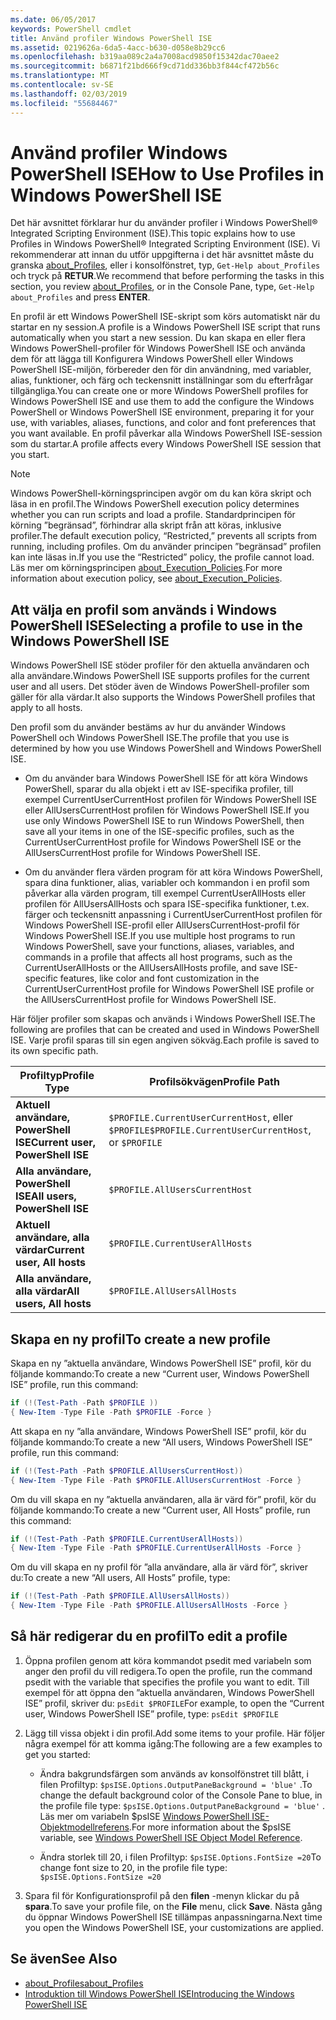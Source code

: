 ```yaml
---
ms.date: 06/05/2017
keywords: PowerShell cmdlet
title: Använd profiler Windows PowerShell ISE
ms.assetid: 0219626a-6da5-4acc-b630-d058e8b29cc6
ms.openlocfilehash: b319aa089c2a4a7008acd9850f15342dac70aee2
ms.sourcegitcommit: b6871f21bd666f9cd71dd336bb3f844cf472b56c
ms.translationtype: MT
ms.contentlocale: sv-SE
ms.lasthandoff: 02/03/2019
ms.locfileid: "55684467"
---
```

# <a name="how-to-use-profiles-in-windows-powershell-ise"></a><span data-ttu-id="9eb34-103">Använd profiler Windows PowerShell ISE</span><span class="sxs-lookup"><span data-stu-id="9eb34-103">How to Use Profiles in Windows PowerShell ISE</span></span>

<span data-ttu-id="9eb34-104">Det här avsnittet förklarar hur du använder profiler i Windows PowerShell® Integrated Scripting Environment (ISE).</span><span class="sxs-lookup"><span data-stu-id="9eb34-104">This topic explains how to use Profiles in Windows PowerShell® Integrated Scripting Environment (ISE).</span></span> <span data-ttu-id="9eb34-105">Vi rekommenderar att innan du utför uppgifterna i det här avsnittet måste du granska [about_Profiles](/powershell/module/microsoft.powershell.core/about/about_profiles), eller i konsolfönstret, typ, `Get-Help about_Profiles` och tryck på **RETUR**.</span><span class="sxs-lookup"><span data-stu-id="9eb34-105">We recommend that before performing the tasks in this section, you review [about_Profiles](/powershell/module/microsoft.powershell.core/about/about_profiles), or in the Console Pane, type, `Get-Help about_Profiles` and press **ENTER**.</span></span>

<span data-ttu-id="9eb34-106">En profil är ett Windows PowerShell ISE-skript som körs automatiskt när du startar en ny session.</span><span class="sxs-lookup"><span data-stu-id="9eb34-106">A profile is a Windows PowerShell ISE script that runs automatically when you start a new session.</span></span>  <span data-ttu-id="9eb34-107">Du kan skapa en eller flera Windows PowerShell-profiler för Windows PowerShell ISE och använda dem för att lägga till Konfigurera Windows PowerShell eller Windows PowerShell ISE-miljön, förbereder den för din användning, med variabler, alias, funktioner, och färg och teckensnitt inställningar som du efterfrågar tillgängliga.</span><span class="sxs-lookup"><span data-stu-id="9eb34-107">You can create one or more Windows PowerShell profiles for Windows PowerShell ISE and use them to add the configure the Windows PowerShell or Windows PowerShell ISE environment, preparing it for your use, with variables, aliases, functions, and color and font preferences that you want available.</span></span> <span data-ttu-id="9eb34-108">En profil påverkar alla Windows PowerShell ISE-session som du startar.</span><span class="sxs-lookup"><span data-stu-id="9eb34-108">A profile affects every Windows PowerShell ISE session that you start.</span></span>

> [!NOTE]
> <span data-ttu-id="9eb34-109">Windows PowerShell-körningsprincipen avgör om du kan köra skript och läsa in en profil.</span><span class="sxs-lookup"><span data-stu-id="9eb34-109">The Windows PowerShell execution policy determines whether you can run scripts and load a profile.</span></span> <span data-ttu-id="9eb34-110">Standardprincipen för körning ”begränsad”, förhindrar alla skript från att köras, inklusive profiler.</span><span class="sxs-lookup"><span data-stu-id="9eb34-110">The default execution policy, “Restricted,” prevents all scripts from running, including profiles.</span></span> <span data-ttu-id="9eb34-111">Om du använder principen ”begränsad” profilen kan inte läsas in.</span><span class="sxs-lookup"><span data-stu-id="9eb34-111">If you use the “Restricted” policy, the profile cannot load.</span></span> <span data-ttu-id="9eb34-112">Läs mer om körningsprincipen [about_Execution_Policies](/powershell/module/microsoft.powershell.core/about/about_execution_policies).</span><span class="sxs-lookup"><span data-stu-id="9eb34-112">For more information about execution policy, see [about_Execution_Policies](/powershell/module/microsoft.powershell.core/about/about_execution_policies).</span></span>

## <a name="selecting-a-profile-to-use-in-the-windows-powershell-ise"></a><span data-ttu-id="9eb34-113">Att välja en profil som används i Windows PowerShell ISE</span><span class="sxs-lookup"><span data-stu-id="9eb34-113">Selecting a profile to use in the Windows PowerShell ISE</span></span>

<span data-ttu-id="9eb34-114">Windows PowerShell ISE stöder profiler för den aktuella användaren och alla användare.</span><span class="sxs-lookup"><span data-stu-id="9eb34-114">Windows PowerShell ISE supports profiles for the current user and all users.</span></span> <span data-ttu-id="9eb34-115">Det stöder även de Windows PowerShell-profiler som gäller för alla värdar.</span><span class="sxs-lookup"><span data-stu-id="9eb34-115">It also supports the Windows PowerShell profiles that apply to all hosts.</span></span>

<span data-ttu-id="9eb34-116">Den profil som du använder bestäms av hur du använder Windows PowerShell och Windows PowerShell ISE.</span><span class="sxs-lookup"><span data-stu-id="9eb34-116">The profile that you use is determined by how you use Windows PowerShell and Windows PowerShell ISE.</span></span>

- <span data-ttu-id="9eb34-117">Om du använder bara Windows PowerShell ISE för att köra Windows PowerShell, sparar du alla objekt i ett av ISE-specifika profiler, till exempel CurrentUserCurrentHost profilen för Windows PowerShell ISE eller AllUsersCurrentHost profilen för Windows PowerShell ISE.</span><span class="sxs-lookup"><span data-stu-id="9eb34-117">If you use only Windows PowerShell ISE to run Windows PowerShell, then save all your items in one of the ISE-specific profiles, such as the CurrentUserCurrentHost profile for Windows PowerShell ISE or the AllUsersCurrentHost profile for Windows PowerShell ISE.</span></span>

- <span data-ttu-id="9eb34-118">Om du använder flera värden program för att köra Windows PowerShell, spara dina funktioner, alias, variabler och kommandon i en profil som påverkar alla värden program, till exempel CurrentUserAllHosts eller profilen för AllUsersAllHosts och spara ISE-specifika funktioner, t.ex. färger och teckensnitt anpassning i CurrentUserCurrentHost profilen för Windows PowerShell ISE-profil eller AllUsersCurrentHost-profil för Windows PowerShell ISE.</span><span class="sxs-lookup"><span data-stu-id="9eb34-118">If you use multiple host programs to run Windows PowerShell, save your functions, aliases, variables, and commands in a profile that affects all host programs, such as the CurrentUserAllHosts or the AllUsersAllHosts profile, and save ISE-specific features, like color and font customization in the CurrentUserCurrentHost profile for Windows PowerShell ISE profile or the AllUsersCurrentHost profile for Windows PowerShell ISE.</span></span>

<span data-ttu-id="9eb34-119">Här följer profiler som skapas och används i Windows PowerShell ISE.</span><span class="sxs-lookup"><span data-stu-id="9eb34-119">The following are profiles that can be created and used in Windows PowerShell ISE.</span></span> <span data-ttu-id="9eb34-120">Varje profil sparas till sin egen angiven sökväg.</span><span class="sxs-lookup"><span data-stu-id="9eb34-120">Each profile is saved to its own specific path.</span></span>

| <span data-ttu-id="9eb34-121">Profiltyp</span><span class="sxs-lookup"><span data-stu-id="9eb34-121">Profile Type</span></span> | <span data-ttu-id="9eb34-122">Profilsökvägen</span><span class="sxs-lookup"><span data-stu-id="9eb34-122">Profile Path</span></span> |
| --- | --- |
| <span data-ttu-id="9eb34-123">**Aktuell användare, PowerShell ISE**</span><span class="sxs-lookup"><span data-stu-id="9eb34-123">**Current user, PowerShell ISE**</span></span>| <span data-ttu-id="9eb34-124">`$PROFILE.CurrentUserCurrentHost`, eller `$PROFILE`</span><span class="sxs-lookup"><span data-stu-id="9eb34-124">`$PROFILE.CurrentUserCurrentHost`, or `$PROFILE`</span></span> |
| <span data-ttu-id="9eb34-125">**Alla användare, PowerShell ISE**</span><span class="sxs-lookup"><span data-stu-id="9eb34-125">**All users, PowerShell ISE**</span></span>| `$PROFILE.AllUsersCurrentHost` |
| <span data-ttu-id="9eb34-126">**Aktuell användare, alla värdar**</span><span class="sxs-lookup"><span data-stu-id="9eb34-126">**Current user, All hosts**</span></span>| `$PROFILE.CurrentUserAllHosts` |
| <span data-ttu-id="9eb34-127">**Alla användare, alla värdar**</span><span class="sxs-lookup"><span data-stu-id="9eb34-127">**All users, All hosts**</span></span> | `$PROFILE.AllUsersAllHosts` |

## <a name="to-create-a-new-profile"></a><span data-ttu-id="9eb34-128">Skapa en ny profil</span><span class="sxs-lookup"><span data-stu-id="9eb34-128">To create a new profile</span></span>

<span data-ttu-id="9eb34-129">Skapa en ny ”aktuella användare, Windows PowerShell ISE” profil, kör du följande kommando:</span><span class="sxs-lookup"><span data-stu-id="9eb34-129">To create a new “Current user, Windows PowerShell ISE” profile, run this command:</span></span>

```powershell
if (!(Test-Path -Path $PROFILE ))
{ New-Item -Type File -Path $PROFILE -Force }
```

<span data-ttu-id="9eb34-130">Att skapa en ny ”alla användare, Windows PowerShell ISE” profil, kör du följande kommando:</span><span class="sxs-lookup"><span data-stu-id="9eb34-130">To create a new “All users, Windows PowerShell ISE” profile, run this command:</span></span>

```powershell
if (!(Test-Path -Path $PROFILE.AllUsersCurrentHost))
{ New-Item -Type File -Path $PROFILE.AllUsersCurrentHost -Force }
```

<span data-ttu-id="9eb34-131">Om du vill skapa en ny ”aktuella användaren, alla är värd för” profil, kör du följande kommando:</span><span class="sxs-lookup"><span data-stu-id="9eb34-131">To create a new “Current user, All Hosts” profile, run this command:</span></span>

```powershell
if (!(Test-Path -Path $PROFILE.CurrentUserAllHosts))
{ New-Item -Type File -Path $PROFILE.CurrentUserAllHosts -Force }
```

<span data-ttu-id="9eb34-132">Om du vill skapa en ny profil för ”alla användare, alla är värd för”, skriver du:</span><span class="sxs-lookup"><span data-stu-id="9eb34-132">To create a new “All users, All Hosts” profile, type:</span></span>

```powershell
if (!(Test-Path -Path $PROFILE.AllUsersAllHosts))
{ New-Item -Type File -Path $PROFILE.AllUsersAllHosts -Force }
```

## <a name="to-edit-a-profile"></a><span data-ttu-id="9eb34-133">Så här redigerar du en profil</span><span class="sxs-lookup"><span data-stu-id="9eb34-133">To edit a profile</span></span>

1. <span data-ttu-id="9eb34-134">Öppna profilen genom att köra kommandot psedit med variabeln som anger den profil du vill redigera.</span><span class="sxs-lookup"><span data-stu-id="9eb34-134">To open the profile, run the command psedit with the variable that specifies the profile you want to edit.</span></span> <span data-ttu-id="9eb34-135">Till exempel för att öppna den ”aktuella användaren, Windows PowerShell ISE” profil, skriver du: `psEdit $PROFILE`</span><span class="sxs-lookup"><span data-stu-id="9eb34-135">For example, to open the “Current user, Windows PowerShell ISE” profile, type: `psEdit $PROFILE`</span></span>

2. <span data-ttu-id="9eb34-136">Lägg till vissa objekt i din profil.</span><span class="sxs-lookup"><span data-stu-id="9eb34-136">Add some items to your profile.</span></span> <span data-ttu-id="9eb34-137">Här följer några exempel för att komma igång:</span><span class="sxs-lookup"><span data-stu-id="9eb34-137">The following are a few examples to get you started:</span></span>

   - <span data-ttu-id="9eb34-138">Ändra bakgrundsfärgen som används av konsolfönstret till blått, i filen Profiltyp: `$psISE.Options.OutputPaneBackground = 'blue'` .</span><span class="sxs-lookup"><span data-stu-id="9eb34-138">To change the default background color of the Console Pane to blue, in the profile file type: `$psISE.Options.OutputPaneBackground = 'blue'` .</span></span> <span data-ttu-id="9eb34-139">Läs mer om variabeln $psISE [Windows PowerShell ISE-Objektmodellreferens](object-model/The-ISE-Object-Model-Hierarchy.md).</span><span class="sxs-lookup"><span data-stu-id="9eb34-139">For more information about the $psISE variable, see [Windows PowerShell ISE Object Model Reference](object-model/The-ISE-Object-Model-Hierarchy.md).</span></span>

   - <span data-ttu-id="9eb34-140">Ändra storlek till 20, i filen Profiltyp: `$psISE.Options.FontSize =20`</span><span class="sxs-lookup"><span data-stu-id="9eb34-140">To change font size to 20, in the profile file type: `$psISE.Options.FontSize =20`</span></span>

3. <span data-ttu-id="9eb34-141">Spara fil för Konfigurationsprofil på den **filen** -menyn klickar du på **spara**.</span><span class="sxs-lookup"><span data-stu-id="9eb34-141">To save your profile file, on the **File** menu, click **Save**.</span></span> <span data-ttu-id="9eb34-142">Nästa gång du öppnar Windows PowerShell ISE tillämpas anpassningarna.</span><span class="sxs-lookup"><span data-stu-id="9eb34-142">Next time you open the Windows PowerShell ISE, your customizations are applied.</span></span>

## <a name="see-also"></a><span data-ttu-id="9eb34-143">Se även</span><span class="sxs-lookup"><span data-stu-id="9eb34-143">See Also</span></span>

- [<span data-ttu-id="9eb34-144">about_Profiles</span><span class="sxs-lookup"><span data-stu-id="9eb34-144">about_Profiles</span></span>](/powershell/module/microsoft.powershell.core/about/about_profiles)
- [<span data-ttu-id="9eb34-145">Introduktion till Windows PowerShell ISE</span><span class="sxs-lookup"><span data-stu-id="9eb34-145">Introducing the Windows PowerShell ISE</span></span>](Introducing-the-Windows-PowerShell-ISE.md)